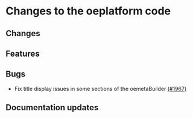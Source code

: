 <!--
SPDX-FileCopyrightText: 2025 Jonas Huber <jonas.huber@rl-institut.de>

SPDX-License-Identifier: CC0-1.0
-->

# Changes to the oeplatform code

## Changes

## Features

## Bugs

- Fix title display issues in some sections of the oemetaBuilder [(#1967)](https://github.com/OpenEnergyPlatform/oeplatform/pull/1967)

## Documentation updates
